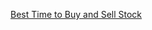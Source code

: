 [Best Time to Buy and Sell Stock](https://leetcode.com/problems/best-time-to-buy-and-sell-stock/description/)